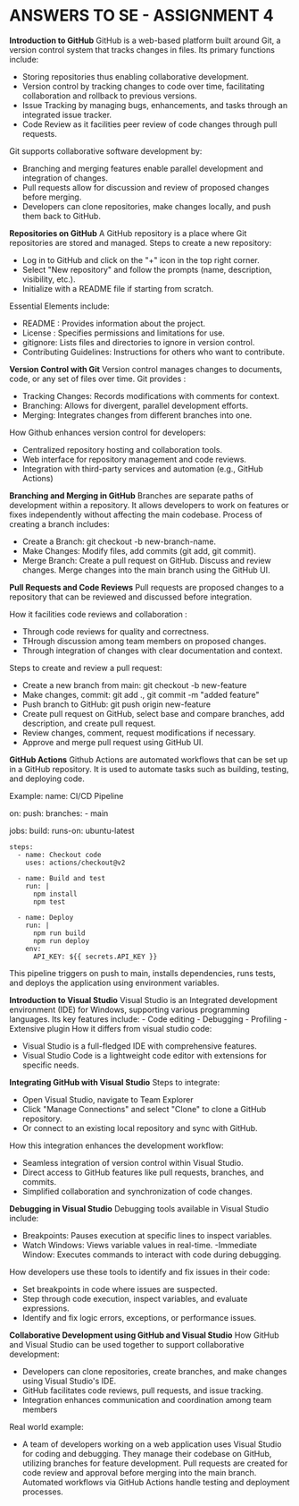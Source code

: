 # ANSWERS TO SE - ASSIGNMENT 4

**Introduction to GitHub**
GitHub is a web-based platform built around Git, a version control system that tracks changes in files.
Its primary functions include:

- Storing repositories thus enabling collaborative development.
- Version control by tracking changes to code over time, facilitating collaboration and rollback to previous versions.
- Issue Tracking by managing bugs, enhancements, and tasks through an integrated issue tracker.
- Code Review as it facilities peer review of code changes through pull requests.

Git supports collaborative software development by:

- Branching and merging features enable parallel development and integration of changes.
- Pull requests allow for discussion and review of proposed changes before merging.
- Developers can clone repositories, make changes locally, and push them back to GitHub.

**Repositories on GitHub**
A GitHub repository is a place where Git repositories are stored and managed.
Steps to create a new repository:

- Log in to GitHub and click on the "+" icon in the top right corner.
- Select "New repository" and follow the prompts (name, description, visibility, etc.).
- Initialize with a README file if starting from scratch.

Essential Elements include:

- README : Provides information about the project.
- License : Specifies permissions and limitations for use.
- gitignore: Lists files and directories to ignore in version control.
- Contributing Guidelines: Instructions for others who want to contribute.

**Version Control with Git**
Version control manages changes to documents, code, or any set of files over time. Git provides :

- Tracking Changes: Records modifications with comments for context.
- Branching: Allows for divergent, parallel development efforts.
- Merging: Integrates changes from different branches into one.

How Github enhances version control for developers:

- Centralized repository hosting and collaboration tools.
- Web interface for repository management and code reviews.
- Integration with third-party services and automation (e.g., GitHub Actions)

**Branching and Merging in GitHub**
Branches are separate paths of development within a repository. It allows developers to work on features or fixes independently without affecting the main codebase.
Process of creating a branch includes:

- Create a Branch: git checkout -b new-branch-name.
- Make Changes: Modify files, add commits (git add, git commit).
- Merge Branch: Create a pull request on GitHub. Discuss and review changes. Merge changes into the main branch using the GitHub UI.

**Pull Requests and Code Reviews**
Pull requests are proposed changes to a repository that can be reviewed and discussed before integration.

How it facilities code reviews and collaboration :

- Through code reviews for quality and correctness.
- THrough discussion among team members on proposed changes.
- Through integration of changes with clear documentation and context.

Steps to create and review a pull request:

- Create a new branch from main: git checkout -b new-feature
- Make changes, commit: git add ., git commit -m "added feature"
- Push branch to GitHub: git push origin new-feature
- Create pull request on GitHub, select base and compare branches, add description, and create pull request.
- Review changes, comment, request modifications if necessary.
- Approve and merge pull request using GitHub UI.

**GitHub Actions**
Github Actions are automated workflows that can be set up in a GitHub repository. It is used to automate tasks such as building, testing, and deploying code.

Example:
name: CI/CD Pipeline

on:
push:
branches: - main

jobs:
build:
runs-on: ubuntu-latest

    steps:
      - name: Checkout code
        uses: actions/checkout@v2

      - name: Build and test
        run: |
          npm install
          npm test

      - name: Deploy
        run: |
          npm run build
          npm run deploy
        env:
          API_KEY: ${{ secrets.API_KEY }}

This pipeline triggers on push to main, installs dependencies, runs tests, and deploys the application using environment variables.

**Introduction to Visual Studio**
Visual Studio is an Integrated development environment (IDE) for Windows, supporting various programming languages.
Its key features include: - Code editing - Debugging - Profiling - Extensive plugin
How it differs from visual studio code:

- Visual Studio is a full-fledged IDE with comprehensive features.
- Visual Studio Code is a lightweight code editor with extensions for specific needs.

**Integrating GitHub with Visual Studio**
Steps to integrate:

- Open Visual Studio, navigate to Team Explorer
- Click "Manage Connections" and select "Clone" to clone a GitHub repository.
- Or connect to an existing local repository and sync with GitHub.

How this integration enhances the development workflow:

- Seamless integration of version control within Visual Studio.
- Direct access to GitHub features like pull requests, branches, and commits.
- Simplified collaboration and synchronization of code changes.

**Debugging in Visual Studio**
Debugging tools available in Visual Studio include:

- Breakpoints: Pauses execution at specific lines to inspect variables.
- Watch Windows: Views variable values in real-time.
  -Immediate Window: Executes commands to interact with code during debugging.

How developers use these tools to identify and fix issues in their code:

- Set breakpoints in code where issues are suspected.
- Step through code execution, inspect variables, and evaluate expressions.
- Identify and fix logic errors, exceptions, or performance issues.

**Collaborative Development using GitHub and Visual Studio**
How GitHub and Visual Studio can be used together to support collaborative development:

- Developers can clone repositories, create branches, and make changes using Visual Studio's IDE.
- GitHub facilitates code reviews, pull requests, and issue tracking.
- Integration enhances communication and coordination among team members

Real world example:

- A team of developers working on a web application uses Visual Studio for coding and debugging. They manage their codebase on GitHub, utilizing branches for feature development. Pull requests are created for code review and approval before merging into the main branch. Automated workflows via GitHub Actions handle testing and deployment processes.
